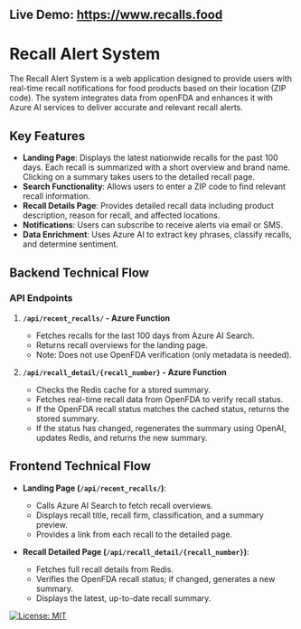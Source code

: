 
## Live Demo: <a href="https://www.recalls.food" target="_blank">https://www.recalls.food</a>

# Recall Alert System

The Recall Alert System is a web application designed to provide users with real-time recall notifications for food products based on their location (ZIP code). The system integrates data from openFDA and enhances it with Azure AI services to deliver accurate and relevant recall alerts.

## Key Features

- **Landing Page**: Displays the latest nationwide recalls for the past 100 days. Each recall is summarized with a short overview and brand name. Clicking on a summary takes users to the detailed recall page.
- **Search Functionality**: Allows users to enter a ZIP code to find relevant recall information.
- **Recall Details Page**: Provides detailed recall data including product description, reason for recall, and affected locations.
- **Notifications**: Users can subscribe to receive alerts via email or SMS.
- **Data Enrichment**: Uses Azure AI to extract key phrases, classify recalls, and determine sentiment.

## Backend Technical Flow

### API Endpoints

1. **`/api/recent_recalls/` - Azure Function**
   - Fetches recalls for the last 100 days from Azure AI Search.
   - Returns recall overviews for the landing page.
   - Note: Does not use OpenFDA verification (only metadata is needed).

2. **`/api/recall_detail/{recall_number}` - Azure Function**
   - Checks the Redis cache for a stored summary.
   - Fetches real-time recall data from OpenFDA to verify recall status.
   - If the OpenFDA recall status matches the cached status, returns the stored summary.
   - If the status has changed, regenerates the summary using OpenAI, updates Redis, and returns the new summary.

## Frontend Technical Flow

- **Landing Page (`/api/recent_recalls/`)**:
  - Calls Azure AI Search to fetch recall overviews.
  - Displays recall title, recall firm, classification, and a summary preview.
  - Provides a link from each recall to the detailed page.

- **Recall Detailed Page (`/api/recall_detail/{recall_number}`)**:
  - Fetches full recall details from Redis.
  - Verifies the OpenFDA recall status; if changed, generates a new summary.
  - Displays the latest, up-to-date recall summary.

[![License: MIT](https://img.shields.io/badge/License-MIT-yellow.svg)](LICENSE)

